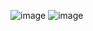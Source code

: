 ![image](https://github.com/ensarsnr/chat-app-frontend/assets/113799443/437b7e47-72b0-4396-909c-14513edf3539)
![image](https://github.com/ensarsnr/chat-app-frontend/assets/113799443/9538d8da-f9a7-44a4-a1a7-b860cfd62175)
